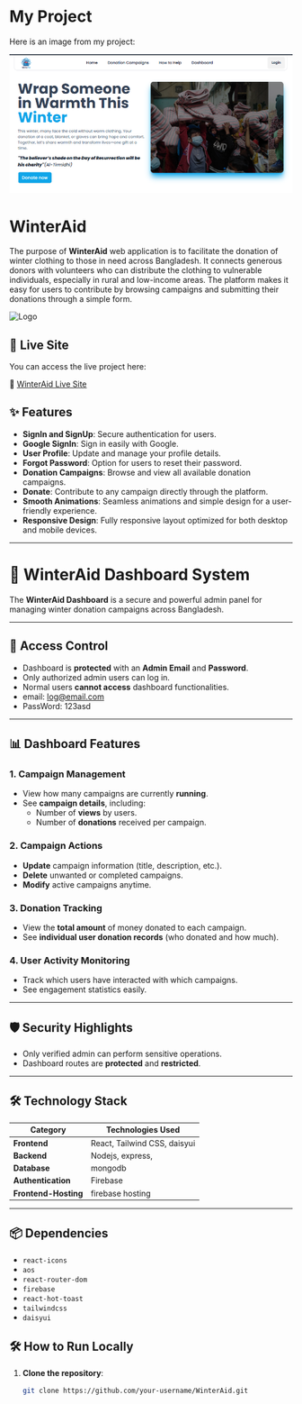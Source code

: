 # My Project

Here is an image from my project:

![Project Image](https://github.com/kamrul-islam-sunny/winterAid-final-client-side/blob/main/image.png?raw=true)

# WinterAid

The purpose of **WinterAid** web application is to facilitate the donation of winter clothing to those in need across Bangladesh. It connects generous donors with volunteers who can distribute the clothing to vulnerable individuals, especially in rural and low-income areas. The platform makes it easy for users to contribute by browsing campaigns and submitting their donations through a simple form.

![Logo](https://i.ibb.co.com/6N5q78F/logo.png)

## 🚀 **Live Site**

You can access the live project here:

🔗 [WinterAid Live Site](https://tangerine-kleicha-177215.netlify.app/)

## ✨ **Features**

- **SignIn and SignUp**: Secure authentication for users.
- **Google SignIn**: Sign in easily with Google.
- **User Profile**: Update and manage your profile details.
- **Forgot Password**: Option for users to reset their password.
- **Donation Campaigns**: Browse and view all available donation campaigns.
- **Donate**: Contribute to any campaign directly through the platform.
- **Smooth Animations**: Seamless animations and simple design for a user-friendly experience.
- **Responsive Design**: Fully responsive layout optimized for both desktop and mobile devices.

---

# 🧥 WinterAid Dashboard System

The **WinterAid Dashboard** is a secure and powerful admin panel for managing winter donation campaigns across Bangladesh.

---

## 🔐 Access Control

- Dashboard is **protected** with an **Admin Email** and **Password**.
- Only authorized admin users can log in.
- Normal users **cannot access** dashboard functionalities.
- email: log@email.com
- PassWord: 123asd

---

## 📊 Dashboard Features

### 1. Campaign Management

- View how many campaigns are currently **running**.
- See **campaign details**, including:
  - Number of **views** by users.
  - Number of **donations** received per campaign.

### 2. Campaign Actions

- **Update** campaign information (title, description, etc.).
- **Delete** unwanted or completed campaigns.
- **Modify** active campaigns anytime.

### 3. Donation Tracking

- View the **total amount** of money donated to each campaign.
- See **individual user donation records** (who donated and how much).

### 4. User Activity Monitoring

- Track which users have interacted with which campaigns.
- See engagement statistics easily.

---

## 🛡️ Security Highlights

- Only verified admin can perform sensitive operations.
- Dashboard routes are **protected** and **restricted**.

---


## 🛠️ Technology Stack

| Category           | Technologies Used                                               |
| ------------------ | --------------------------------------------------------------- |
| **Frontend**       |  React, Tailwind CSS, daisyui                                   |
| **Backend**        | Nodejs, express,                                                |
| **Database**       | mongodb                                                         |
| **Authentication** | Firebase                                                        |
| **Frontend-Hosting**        | firebase hosting                                                          |

---

## 📦 **Dependencies**

- `react-icons`
- `aos`
- `react-router-dom`
- `firebase`
- `react-hot-toast`
- `tailwindcss`
- `daisyui`


## 🛠️ **How to Run Locally**

1. **Clone the repository**:
   ```bash
   git clone https://github.com/your-username/WinterAid.git

